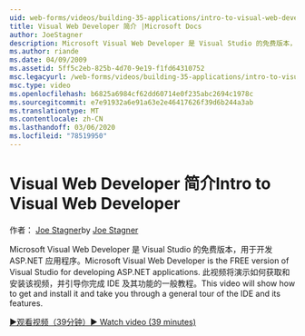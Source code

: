 ```yaml
---
uid: web-forms/videos/building-35-applications/intro-to-visual-web-developer
title: Visual Web Developer 简介 |Microsoft Docs
author: JoeStagner
description: Microsoft Visual Web Developer 是 Visual Studio 的免费版本，用于开发 ASP.NET 应用程序。 此视频将演示如何获取和安装该视频，以及如何
ms.author: riande
ms.date: 04/09/2009
ms.assetid: 5ff5c2eb-825b-4d70-9e19-f1fd64310752
msc.legacyurl: /web-forms/videos/building-35-applications/intro-to-visual-web-developer
msc.type: video
ms.openlocfilehash: b6825a6984cf62dd60714e0f235abc2694c1978c
ms.sourcegitcommit: e7e91932a6e91a63e2e46417626f39d6b244a3ab
ms.translationtype: MT
ms.contentlocale: zh-CN
ms.lasthandoff: 03/06/2020
ms.locfileid: "78519950"
---
```

# <a name="intro-to-visual-web-developer"></a><span data-ttu-id="50022-104">Visual Web Developer 简介</span><span class="sxs-lookup"><span data-stu-id="50022-104">Intro to Visual Web Developer</span></span>

<span data-ttu-id="50022-105">作者： [Joe Stagner](https://github.com/JoeStagner)</span><span class="sxs-lookup"><span data-stu-id="50022-105">by [Joe Stagner](https://github.com/JoeStagner)</span></span>

<span data-ttu-id="50022-106">Microsoft Visual Web Developer 是 Visual Studio 的免费版本，用于开发 ASP.NET 应用程序。</span><span class="sxs-lookup"><span data-stu-id="50022-106">Microsoft Visual Web Developer is the FREE version of Visual Studio for developing ASP.NET applications.</span></span> <span data-ttu-id="50022-107">此视频将演示如何获取和安装该视频，并引导你完成 IDE 及其功能的一般教程。</span><span class="sxs-lookup"><span data-stu-id="50022-107">This video will show how to get and install it and take you through a general tour of the IDE and its features.</span></span>

[<span data-ttu-id="50022-108">&#9654;观看视频（39分钟）</span><span class="sxs-lookup"><span data-stu-id="50022-108">&#9654; Watch video (39 minutes)</span></span>](https://channel9.msdn.com/Blogs/ASP-NET-Site-Videos/intro-to-visual-web-developer)
